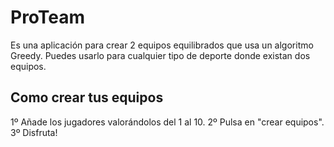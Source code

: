 # ProTeam
Es una aplicación para crear 2 equipos equilibrados que usa un algoritmo Greedy. Puedes usarlo para cualquier tipo de deporte donde existan dos equipos.
## Como crear tus equipos
1º Añade los jugadores valorándolos del 1 al 10.
2º Pulsa en "crear equipos".
3º Disfruta!

